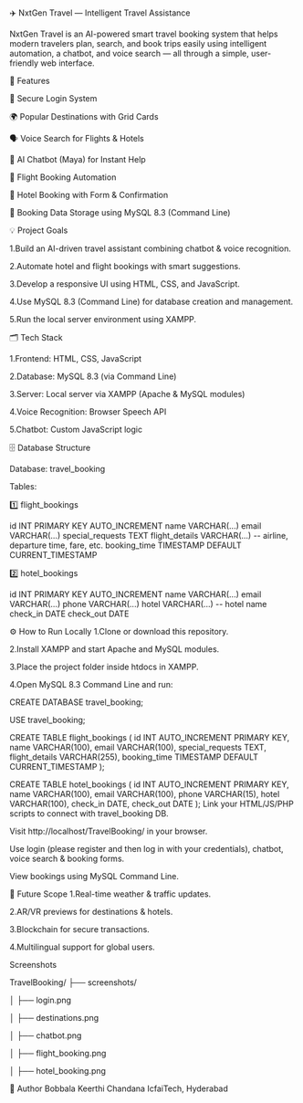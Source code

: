 ✈️ NxtGen Travel — Intelligent Travel Assistance

NxtGen Travel is an AI-powered smart travel booking system that helps modern travelers plan, search, and book trips easily using intelligent automation, a chatbot, and voice search — all through a simple, user-friendly web interface.

🚀 Features

🔐 Secure Login System

🌍 Popular Destinations with Grid Cards

🗣️ Voice Search for Flights & Hotels

🤖 AI Chatbot (Maya) for Instant Help

🛫 Flight Booking Automation

🏨 Hotel Booking with Form & Confirmation

💾 Booking Data Storage using MySQL 8.3 (Command Line)


💡 Project Goals

1.Build an AI-driven travel assistant combining chatbot & voice recognition.

2.Automate hotel and flight bookings with smart suggestions.

3.Develop a responsive UI using HTML, CSS, and JavaScript.

4.Use MySQL 8.3 (Command Line) for database creation and management.

5.Run the local server environment using XAMPP.

🗂️ Tech Stack

1.Frontend: HTML, CSS, JavaScript

2.Database: MySQL 8.3 (via Command Line)

3.Server: Local server via XAMPP (Apache & MySQL modules)

4.Voice Recognition: Browser Speech API

5.Chatbot: Custom JavaScript logic

🗄️ Database Structure

Database: travel_booking

Tables:

1️⃣ flight_bookings

id              INT PRIMARY KEY AUTO_INCREMENT
name            VARCHAR(...)
email           VARCHAR(...)
special_requests TEXT
flight_details  VARCHAR(...) -- airline, departure time, fare, etc.
booking_time    TIMESTAMP DEFAULT CURRENT_TIMESTAMP

2️⃣ hotel_bookings

id          INT PRIMARY KEY AUTO_INCREMENT
name        VARCHAR(...)
email       VARCHAR(...)
phone       VARCHAR(...)
hotel       VARCHAR(...) -- hotel name
check_in    DATE
check_out   DATE

⚙️ How to Run Locally
1.Clone or download this repository.

2.Install XAMPP and start Apache and MySQL modules.

3.Place the project folder inside htdocs in XAMPP.

4.Open MySQL 8.3 Command Line and run:

CREATE DATABASE travel_booking;

USE travel_booking;

CREATE TABLE flight_bookings (
  id INT AUTO_INCREMENT PRIMARY KEY,
  name VARCHAR(100),
  email VARCHAR(100),
  special_requests TEXT,
  flight_details VARCHAR(255),
  booking_time TIMESTAMP DEFAULT CURRENT_TIMESTAMP
);

CREATE TABLE hotel_bookings (
  id INT AUTO_INCREMENT PRIMARY KEY,
  name VARCHAR(100),
  email VARCHAR(100),
  phone VARCHAR(15),
  hotel VARCHAR(100),
  check_in DATE,
  check_out DATE
);
Link your HTML/JS/PHP scripts to connect with travel_booking DB.

Visit http://localhost/TravelBooking/ in your browser.

Use login (please register and then log in with your credentials), chatbot, voice search & booking forms.

View bookings using MySQL Command Line.

🔮 Future Scope
1.Real-time weather & traffic updates.

2.AR/VR previews for destinations & hotels.

3.Blockchain for secure transactions.

4.Multilingual support for global users.

Screenshots

TravelBooking/
├── screenshots/

│   ├── login.png

│   ├── destinations.png

│   ├── chatbot.png

│   ├── flight_booking.png

│   ├── hotel_booking.png


🙌 Author
Bobbala Keerthi Chandana
IcfaiTech, Hyderabad

